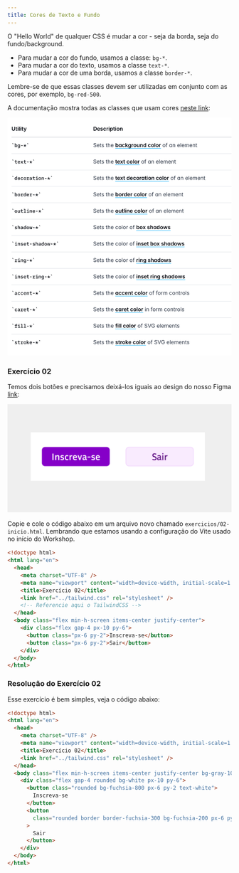 ```yaml
---
title: Cores de Texto e Fundo
---
```


O "Hello World" de qualquer CSS é mudar a cor - seja da borda, seja do fundo/background.

- Para mudar a cor do fundo, usamos a classe: `bg-*`.
- Para mudar a cor do texto, usamos a classe `text-*`.
- Para mudar a cor de uma borda, usamos a classe `border-*`.

Lembre-se de que essas classes devem ser utilizadas em conjunto com as cores, por exemplo, `bg-red-500`.

A documentação mostra todas as classes que usam cores [neste link](https://tailwindcss.com/docs/colors#using-color-utilities):

![alt text](image-5.png)

### Exercício 02

Temos dois botões e precisamos deixá-los iguais ao design do nosso Figma [link](https://www.figma.com/design/eZhlJehlg7pQNTb2ghaKmt/TailwindCSS---Exerc%C3%ADcios?node-id=0-1&m=dev&t=kDraca2deIecUPoQ-1):

![alt text](image-4.png)

Copie e cole o código abaixo em um arquivo novo chamado `exercicios/02-inicio.html`. Lembrando que estamos usando a configuração do Vite usado no início do Workshop.

```html
<!doctype html>
<html lang="en">
  <head>
    <meta charset="UTF-8" />
    <meta name="viewport" content="width=device-width, initial-scale=1.0" />
    <title>Exercício 02</title>
    <link href="../tailwind.css" rel="stylesheet" />
    <!-- Referencie aqui o TailwindCSS -->
  </head>
  <body class="flex min-h-screen items-center justify-center">
    <div class="flex gap-4 px-10 py-6">
      <button class="px-6 py-2">Inscreva-se</button>
      <button class="px-6 py-2">Sair</button>
    </div>
  </body>
</html>
```

### Resolução do Exercício 02

Esse exercício é bem simples, veja o código abaixo:

```html
<!doctype html>
<html lang="en">
  <head>
    <meta charset="UTF-8" />
    <meta name="viewport" content="width=device-width, initial-scale=1.0" />
    <title>Exercício 02</title>
    <link href="../tailwind.css" rel="stylesheet" />
  </head>
  <body class="flex min-h-screen items-center justify-center bg-gray-100">
    <div class="flex gap-4 rounded bg-white px-10 py-6">
      <button class="rounded bg-fuchsia-800 px-6 py-2 text-white">
        Inscreva-se
      </button>
      <button
        class="rounded border border-fuchsia-300 bg-fuchsia-200 px-6 py-2 text-fuchsia-900"
      >
        Sair
      </button>
    </div>
  </body>
</html>

```
<!-- TODO: Fazer -->
